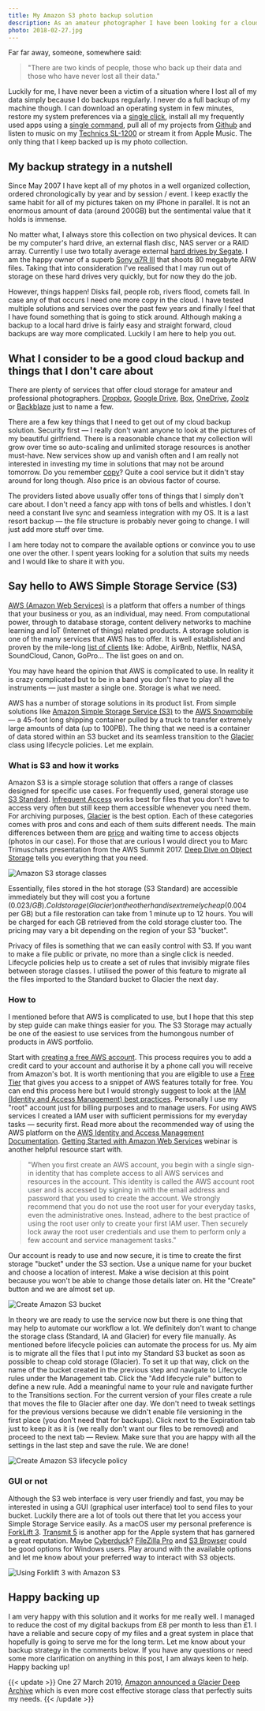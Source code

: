 ```yaml
---
title: My Amazon S3 photo backup solution
description: As an amateur photographer I have been looking for a cloud backup solution for years. Keeping a physical backup on an external hard drive is definitely not enough. Then I came across Amazon S3.
photo: 2018-02-27.jpg
---
```


Far far away, someone, somewhere said:

> "There are two kinds of people, those who back up their data and those who have never lost all their data."

Luckily for me, I have never been a victim of a situation where I lost all of my data simply because I do backups regularly. I never do a full backup of my machine though. I can download an operating system in few minutes, restore my system preferences via a [single click](https://github.com/pawelgrzybek/dotfiles), install all my frequently used apps using a [single command](https://caskroom.github.io/), pull all of my projects from [Github](https://github.com/) and listen to music on my [Technics SL-1200](https://en.wikipedia.org/wiki/Technics_SL-1200) or stream it from Apple Music. The only thing that I keep backed up is my photo collection.

## My backup strategy in a nutshell

Since May 2007 I have kept all of my photos in a well organized collection, ordered chronologically by year and by session / event. I keep exactly the same habit for all of my pictures taken on my iPhone in parallel. It is not an enormous amount of data (around 200GB) but the sentimental value that it holds is immense.

No matter what, I always store this collection on two physical devices. It can be my computer's hard drive, an external flash disc, NAS server or a RAID array. Currently I use two totally average external [hard drives by Segate](https://www.amazon.co.uk/Seagate-Portable-External-Creative-Photography/dp/B00FP50LH2). I am the happy owner of a superb [Sony α7R III](https://www.sony.co.uk/electronics/interchangeable-lens-cameras/ilce-7rm3) that shoots 80 megabyte ARW files. Taking that into consideration I've realised that I may run out of storage on these hard drives very quickly, but for now they do the job.

However, things happen! Disks fail, people rob, rivers flood, comets fall. In case any of that occurs I need one more copy in the cloud. I have tested multiple solutions and services over the past few years and finally I feel that I have found something that is going to stick around. Although making a backup to a local hard drive is fairly easy and straight forward, cloud backups are way more complicated. Luckily I am here to help you out.

## What I consider to be a good cloud backup and things that I don't care about

There are plenty of services that offer cloud storage for amateur and professional photographers. [Dropbox](https://dropbox.com), [Google Drive](https://www.google.com/drive/), [Box](https://www.box.com/), [OneDrive](https://onedrive.live.com/), [Zoolz](https://home.zoolz.co.uk/) or [Backblaze](https://www.backblaze.com/) just to name a few.

There are a few key things that I need to get out of my cloud backup solution. Security first — I really don't want anyone to look at the pictures of my beautiful girlfriend. There is a reasonable chance that my collection will grow over time so auto-scaling and unlimited storage resources is another must-have. New services show up and vanish often and I am really not interested in investing my time in solutions that may not be around tomorrow. Do you remember [copy](https://copy.com/)? Quite a cool service but it didn't stay around for long though. Also price is an obvious factor of course.

The providers listed above usually offer tons of things that I simply don't care about. I don't need a fancy app with tons of bells and whistles. I don't need a constant live sync and seamless integration with my OS. It is a last resort backup — the file structure is probably never going to change. I will just add more stuff over time.

I am here today not to compare the available options or convince you to use one over the other. I spent years looking for a solution that suits my needs and I would like to share it with you.

## Say hello to AWS Simple Storage Service (S3)

[AWS (Amazon Web Services)](https://aws.amazon.com/) is a platform that offers a number of things that your business or you, as an individual, may need. From computational power, through to database storage, content delivery networks to machine learning and IoT (Internet of things) related products. A storage solution is one of the many services that AWS has to offer. It is well established and proven by the mile-long [list of clients](https://aws.amazon.com/solutions/case-studies/all/) like: Adobe, AirBnb, Netflix, NASA, SoundCloud, Canon, GoPro… The list goes on and on.

You may have heard the opinion that AWS is complicated to use. In reality it is crazy complicated but to be in a band you don't have to play all the instruments — just master a single one. Storage is what we need.

AWS has a number of storage solutions in its product list. From simple solutions like [Amazon Simple Storage Service (S3)](https://aws.amazon.com/s3/) to the [AWS Snowmobile](https://aws.amazon.com/snowmobile/) — a 45-foot long shipping container pulled by a truck to transfer extremely large amounts of data (up to 100PB). The thing that we need is a container of data stored within an S3 bucket and its seamless transition to the [Glacier](https://aws.amazon.com/glacier/) class using lifecycle policies. Let me explain.

### What is S3 and how it works

Amazon S3 is a simple storage solution that offers a range of classes designed for specific use cases. For frequently used, general storage use [S3 Standard](https://aws.amazon.com/s3/storage-classes/#General_Purpose). [Infrequent Access](https://aws.amazon.com/s3/storage-classes/#Infrequent_Access) works best for files that you don't have to access very often but still keep them accessible whenever you need them. For archiving purposes, [Glacier](https://aws.amazon.com/s3/storage-classes/#Archive) is the best option. Each of these categories comes with pros and cons and each of them suits different needs. The main differences between them are [price](https://aws.amazon.com/s3/pricing/) and waiting time to access objects (photos in our case). For those that are curious I would direct you to Marc Trimuschats presentation from the AWS Summit 2017. [Deep Dive on Object Storage](https://youtu.be/bfDpK45Faa0) tells you everything that you need.

![Amazon S3 storage classes](/photos/2018-02-27-1.jpg)

Essentially, files stored in the hot storage (S3 Standard) are accessible immediately but they will cost you a fortune ($0.023 / GB). Cold storage (Glacier) on the other hand is extremely cheap ($0.004 per GB) but a file restoration can take from 1 minute up to 12 hours. You will be charged for each GB retrieved from the cold storage cluster too. The pricing may vary a bit depending on the region of your S3 "bucket".

Privacy of files is something that we can easily control with S3. If you want to make a file public or private, no more than a single click is needed. Lifecycle policies help us to create a set of rules that invisibly migrate files between storage classes. I utilised the power of this feature to migrate all the files imported to the Standard bucket to Glacier the next day.

### How to

I mentioned before that AWS is complicated to use, but I hope that this step by step guide can make things easier for you. The S3 Storage may actually be one of the easiest to use services from the humongous number of products in AWS portfolio.

Start with [creating a free AWS account](https://portal.aws.amazon.com/billing/signup). This process requires you to add a credit card to your account and authorise it by a phone call you will receive from Amazon's bot. It is worth mentioning that you are eligible to use a [Free Tier](https://aws.amazon.com/free/) that gives you access to a snippet of AWS features totally for free. You can end this process here but I would strongly suggest to look at the [IAM (Identity and Access Management) best practices](https://docs.aws.amazon.com/IAM/latest/UserGuide/best-practices.html). Personally I use my "root" account just for billing purposes and to manage users. For using AWS services I created a IAM user with sufficient permissions for my everyday tasks — security first. Read more about the recommended way of using the AWS platform on the [AWS Identity and Access Management Documentation](https://aws.amazon.com/documentation/iam/). [Getting Started with Amazon Web Services](https://youtu.be/1Eh1uxLyXJ8) webinar is another helpful resource start with. 

> "When you first create an AWS account, you begin with a single sign-in identity that has complete access to all AWS services and resources in the account. This identity is called the AWS account root user and is accessed by signing in with the email address and password that you used to create the account. We strongly recommend that you do not use the root user for your everyday tasks, even the administrative ones. Instead, adhere to the best practice of using the root user only to create your first IAM user. Then securely lock away the root user credentials and use them to perform only a few account and service management tasks."

Our account is ready to use and now secure, it is time to create the first storage "bucket" under the S3 section. Use a unique name for your bucket and choose a location of interest. Make a wise decision at this point because you won't be able to change those details later on. Hit the "Create" button and we are almost set up.

![Create Amazon S3 bucket](/photos/2018-02-27-2.jpg)

In theory we are ready to use the service now but there is one thing that may help to automate our workflow a lot. We definitely don't want to change the storage class (Standard, IA and Glacier) for every file manually. As mentioned before lifecycle policies can automate the process for us. My aim is to migrate all the files that I put into my Standard S3 bucket as soon as possible to cheap cold storage (Glacier). To set it up that way, click on the name of the bucket created in the previous step and navigate to Lifecycle rules under the Management tab. Click the "Add lifecycle rule" button to define a new rule. Add a meaningful name to your rule and navigate further to the Transitions section. For the current version of your files create a rule that moves the file to Glacier after one day. We don't need to tweak settings for the previous versions because we didn't enable file versioning in the first place (you don't need that for backups). Click next to the Expiration tab just to keep it as it is (we really don't want our files to be removed) and proceed to the next tab — Review. Make sure that you are happy with all the settings in the last step and save the rule. We are done!

![Create Amazon S3 lifecycle policy](/photos/2018-02-27-3.jpg)

### GUI or not

Although the S3 web interface is very user friendly and fast, you may be interested in using a GUI (graphical user interface) tool to send files to your bucket. Luckily there are a lot of tools out there that let you access your Simple Storage Service easily. As a macOS user my personal preference is [ForkLift 3](https://binarynights.com/). [Transmit 5](https://panic.com/transmit/) is another app for the Apple system that has garnered a great reputation. Maybe [Cyberduck](https://cyberduck.io/)? [FileZilla Pro](https://filezillapro.com/ftp/mac/) and [S3 Browser](http://s3browser.com/) could be good options for Windows users. Play around with the available options and let me know about your preferred way to interact with S3 objects.

![Using Forklift 3 with Amazon S3](/photos/2018-02-27-4.jpg)

## Happy backing up

I am very happy with this solution and it works for me really well. I managed to reduce the cost of my digital backups from £8 per month to less than £1. I have a reliable and secure copy of my files and a great system in place that hopefully is going to serve me for the long term. Let me know about your backup strategy in the comments below. If you have any questions or need some more clarification on anything in this post, I am always keen to help. Happy backing up!

{{< update >}}
One 27 March 2019, [Amazon announced a Glacier Deep Archive](https://aws.amazon.com/blogs/aws/new-amazon-s3-storage-class-glacier-deep-archive/) which is even more cost effective storage class that perfectly suits my needs.
{{< /update >}}
